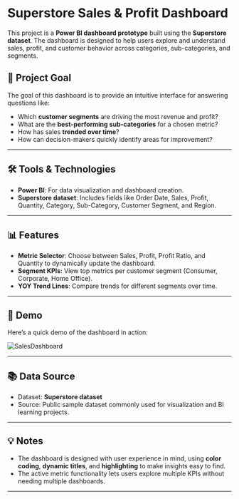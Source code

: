 # Superstore Sales & Profit Dashboard

This project is a **Power BI dashboard prototype** built using the **Superstore dataset**. The dashboard is designed to help users explore and understand sales, profit, and customer behavior across categories, sub-categories, and segments.  

## 🎯 Project Goal

The goal of this dashboard is to provide an intuitive interface for answering questions like:

- Which **customer segments** are driving the most revenue and profit?
- What are the **best-performing sub-categories** for a chosen metric?
- How has sales **trended over time**?
- How can decision-makers quickly identify areas for improvement?

---

## 🛠️ Tools & Technologies

- **Power BI**: For data visualization and dashboard creation.  
- **Superstore dataset**: Includes fields like Order Date, Sales, Profit, Quantity, Category, Sub-Category, Customer Segment, and Region.  
---

## 📊 Features

- **Metric Selector**: Choose between Sales, Profit, Profit Ratio, and Quantity to dynamically update the dashboard.  
- **Segment KPIs**: View top metrics per customer segment (Consumer, Corporate, Home Office).  
- **YOY Trend Lines**: Compare trends for different segments over time.  
---

## 🎥 Demo

Here’s a quick demo of the dashboard in action:

![SalesDashboard](https://github.com/user-attachments/assets/7f461265-2f25-4ebe-a492-790d27111ae6)

---

## 📚 Data Source

- Dataset: **Superstore dataset**  
- Source: Public sample dataset commonly used for visualization and BI learning projects.

---

## 💡 Notes

- The dashboard is designed with user experience in mind, using **color coding**, **dynamic titles**, and **highlighting** to make insights easy to find.  
- The active metric functionality lets users explore multiple KPIs without needing multiple dashboards.

---

